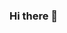 ### Hi there 👋

<!--
**lsdotson/lsdotson** is a ✨ _special_ ✨ repository because its `README.md` (this file) appears on your GitHub profile.

Here are some ideas to get you started:

I'm a designer serving small businesses and their employees at Homebase HQ. I fiddle with HTML and CSS just for fun. 
